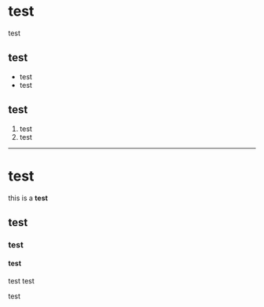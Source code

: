 # test

test

## test

- test
- test

## test

1. test
2. test

---------

# test

this is a **test**

## test

### test

#### test

test
test  

test